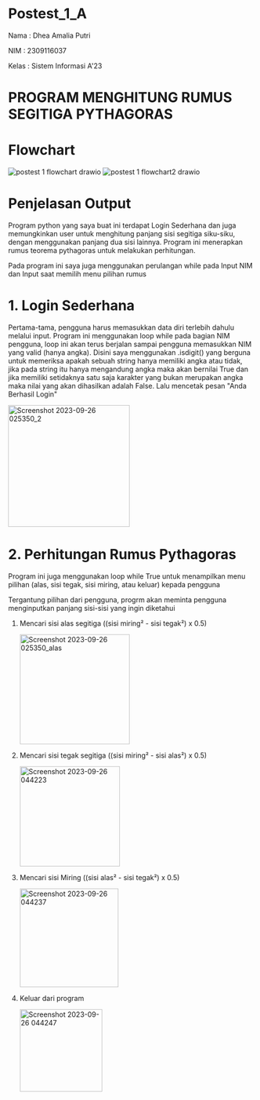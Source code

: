 # Postest_1_A
Nama : Dhea Amalia Putri

NIM : 2309116037

Kelas : Sistem Informasi A'23

# PROGRAM MENGHITUNG RUMUS SEGITIGA PYTHAGORAS

# Flowchart

   ![postest 1 flowchart drawio](https://github.com/dheaamaliaptri/Postest_1/assets/144705099/8f18e4c1-31fe-4545-a1e1-f4140b0c6a3a)
   ![postest 1 flowchart2 drawio](https://github.com/dheaamaliaptri/Postest_1/assets/144705099/3b964218-8dee-4b9d-a386-511c0f3924c5)

# Penjelasan Output

   Program python yang saya buat ini terdapat Login Sederhana dan juga memungkinkan user untuk menghitung panjang sisi segitiga siku-siku, dengan menggunakan panjang dua sisi lainnya. Program ini menerapkan rumus teorema pythagoras untuk melakukan perhitungan.

Pada program ini saya juga menggunakan perulangan while pada Input NIM dan Input saat memilih menu pilihan rumus

# 1. Login Sederhana

   Pertama-tama, pengguna harus memasukkan data diri terlebih dahulu melalui input. Program ini menggunakan loop while pada bagian NIM pengguna, loop ini akan terus berjalan sampai pengguna memasukkan NIM yang valid (hanya angka). Disini saya menggunakan .isdigit() yang berguna untuk memeriksa apakah sebuah string hanya memiliki angka atau tidak, jika pada string itu hanya mengandung angka maka akan bernilai True dan jika memiliki setidaknya satu saja karakter yang bukan merupakan angka maka nilai yang akan dihasilkan adalah False. Lalu mencetak pesan "Anda Berhasil Login"

   <img width="248" alt="Screenshot 2023-09-26 025350_2" src="https://github.com/dheaamaliaptri/Postest_1/assets/144705099/206a4622-669d-4faf-a464-fd4c458a5790">

# 2. Perhitungan Rumus Pythagoras

   Program ini juga menggunakan loop while True untuk menampilkan menu pilihan (alas, sisi tegak, sisi miring, atau keluar) kepada pengguna

Tergantung pilihan dari pengguna, progrm akan meminta pengguna menginputkan panjang sisi-sisi yang ingin diketahui

1. Mencari sisi alas segitiga ((sisi miring² - sisi tegak²) x 0.5)

   <img width="224" alt="Screenshot 2023-09-26 025350_alas" src="https://github.com/dheaamaliaptri/Postest_1/assets/144705099/2063fb98-aa54-4cb1-9d77-0a6ee5371cfa">

2. Mencari sisi tegak segitiga ((sisi miring² - sisi alas²) x 0.5)

   <img width="204" alt="Screenshot 2023-09-26 044223" src="https://github.com/dheaamaliaptri/Postest_1/assets/144705099/d95067bd-c4d7-4bb3-bba6-ebe572ecfd0c">


3. Mencari sisi Miring ((sisi alas² - sisi tegak²) x 0.5)

   <img width="201" alt="Screenshot 2023-09-26 044237" src="https://github.com/dheaamaliaptri/Postest_1/assets/144705099/6ffbaab5-90ba-4e95-9890-7a4bd84c2e84">

4. Keluar dari program

   <img width="168" alt="Screenshot 2023-09-26 044247" src="https://github.com/dheaamaliaptri/Postest_1/assets/144705099/c8003080-3c38-43e6-80d9-efad1e5d255c">

